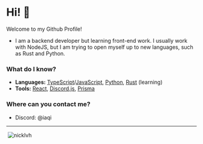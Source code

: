 # Hi! 👋

Welcome to my Github Profile!

- I am a backend developer but learning front-end work. I usually work with NodeJS, but I am trying to open myself up to new languages, such as Rust and Python.

### What do I know?
  - **Languages:** [TypeScript](https://typescriptlang.org)/[JavaScript](https://developer.mozilla.org/en-US/docs/Web/JavaScript), [Python](https://www.python.org), [Rust](https://www.rust-lang.org/) (learning)
  - **Tools:** [React](https://react.dev), [Discord.js](https://discord.js.org/), [Prisma](https://www.prisma.io/)

### Where can you contact me?
  - Discord: @iaqi

---

<p>&nbsp;<img align="center" src="https://github-readme-stats.vercel.app/api?username=nicklvh&show_icons=true&theme=tokyonight&locale=en" alt="nicklvh" /></p>
